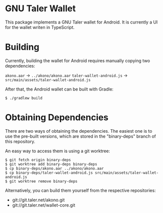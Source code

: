 GNU Taler Wallet
================

This package implements a GNU Taler wallet for Android.
It is currently a UI for the wallet writen in TypeScript.


Building
========

Currently, building the wallet for Android requires manually copying two
dependencies:

`akono.aar` -> `../akono/akono.aar`
`taler-wallet-android.js` -> `src/main/assets/taler-wallet-android.js`

After that, the Android wallet can be built with Gradle:

    $ ./gradlew build


Obtaining Dependencies
======================

There are two ways of obtaining the dependencies.  The easiest one is
to use the pre-built versions, which are stored in the "binary-deps"
branch of this repository.

An easy way to access them is using a git worktree:

    $ git fetch origin binary-deps
    $ git worktree add binary-deps binary-deps
    $ cp binary-deps/akono.aar ../akono/akono.aar
    $ cp binary-deps/taler-wallet-android.js src/main/assets/taler-wallet-android.js
    $ git worktree remove binary-deps

Alternatively, you can build them yourself from the respective repositories:

 * git://git.taler.net/akono.git
 * git://git.taler.net/wallet-core.git
